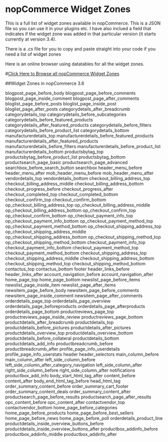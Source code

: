 # nopCommerce Widget Zones

This is a full list of widget zones available in nopCommerce.  This is a JSON file so you can use it in your plugins etc.  I have also inclued a field that indicates if the widget zone was added in that particular version (it starts currently at version 3.4).

There is a .cs file for you to copy and paste straight into your code if you need a list of widget zones

Here is an online browser using datatables for all the widget zones.

#<a href="http://cdc1979.github.io/nopCommerce-Widget-Zones/">Click Here to Browse all nopCommerce Widget Zones</a>

##Widget Zones in nopCommerce 3.6

blogpost_page_before_body
blogpost_page_before_comments
blogpost_page_inside_comment
blogpost_page_after_comments
bloglist_page_before_posts
bloglist_page_inside_post
bloglist_page_after_posts
categorydetails_after_breadcrumb
categorydetails_top
categorydetails_before_subcategories
categorydetails_before_featured_products
categorydetails_after_featured_products
categorydetails_before_filters
categorydetails_before_product_list
categorydetails_bottom
manufacturerdetails_top
manufacturerdetails_before_featured_products
manufacturerdetails_after_featured_products
manufacturerdetails_before_filters
manufacturerdetails_before_product_list
manufacturerdetails_bottom
productsbytag_top
productsbytag_before_product_list
productsbytag_bottom
productsearch_page_basic
productsearch_page_advanced
searchbox_before_search_button
searchbox
header_menu_before
header_menu_after
mob_header_menu_before
mob_header_menu_after
vendordetails_top
vendordetails_bottom
checkout_billing_address_top
checkout_billing_address_middle
checkout_billing_address_bottom
checkout_progress_before
checkout_progress_after
checkout_completed_top
checkout_completed_bottom
checkout_confirm_top
checkout_confirm_bottom
op_checkout_billing_address_top
op_checkout_billing_address_middle
op_checkout_billing_address_bottom
op_checkout_confirm_top
op_checkout_confirm_bottom
op_checkout_payment_info_top
op_checkout_payment_info_bottom
op_checkout_payment_method_top
op_checkout_payment_method_bottom
op_checkout_shipping_address_top
op_checkout_shipping_address_middle
op_checkout_shipping_address_bottom
op_checkout_shipping_method_top
op_checkout_shipping_method_bottom
checkout_payment_info_top
checkout_payment_info_bottom
checkout_payment_method_top
checkout_payment_method_bottom
checkout_shipping_address_top
checkout_shipping_address_middle
checkout_shipping_address_bottom
checkout_shipping_method_top
checkout_shipping_method_bottom
contactus_top
contactus_bottom
footer
header_links_before
header_links_after
account_navigation_before
account_navigation_after
home_page_top
home_page_bottom
newslist_page_before_items
newslist_page_inside_item
newslist_page_after_items
newsitem_page_before_body
newsitem_page_before_comments
newsitem_page_inside_comment
newsitem_page_after_comments
orderdetails_page_top
orderdetails_page_overview
orderdetails_page_beforeproducts
orderdetails_page_afterproducts
orderdetails_page_bottom
productreviews_page_top
productreviews_page_inside_review
productreviews_page_bottom
productdetails_after_breadcrumb
productdetails_top
productdetails_before_pictures
productdetails_after_pictures
productdetails_overview_top
productdetails_overview_bottom
productdetails_before_collateral
productdetails_bottom
productdetails_add_info
productbreadcrumb_before
productbreadcrumb_after
profile_page_info_userdetails
profile_page_info_userstats
header
header_selectors
main_column_before
main_column_after
left_side_column_before
left_side_column_after_category_navigation
left_side_column_after
right_side_column_before
right_side_column_after
notifications
productbox_add_info
body_start_html_tag_after
content_before
content_after
body_end_html_tag_before
head_html_tag
order_summary_content_before
order_summary_cart_footer
order_summary_content_deals
order_summary_content_after
productsearch_page_before_results
productsearch_page_after_results
opc_content_before
opc_content_after
contactvendor_top
contactvendor_bottom
home_page_before_categories
home_page_before_products
home_page_before_best_sellers
home_page_before_news
home_page_before_poll
orderdetails_product_line
productdetails_inside_overview_buttons_before
productdetails_inside_overview_buttons_after
productbox_addinfo_before
productbox_addinfo_middle
productbox_addinfo_after
